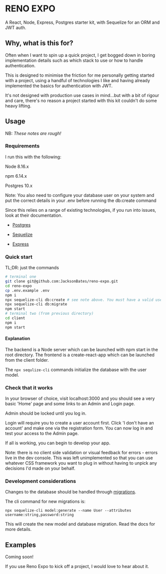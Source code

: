 # RENO EXPO

A React, Node, Express, Postgres starter kit, with Sequelize for an ORM and JWT auth.

## Why, what is this for?

Often when I want to spin up a quick project, I get bogged down in boring implementation details such as which stack to use or how to handle authentication.

This is designed to minimise the friction for me personally getting started with a project, using a handful of technologies I like and having already implemented the basics for authentication with JWT.

It's not designed with production use cases in mind...but with a bit of rigour and care, there's no reason a project started with this kit couldn't do some heavy lifting.

## Usage

NB: _These notes are rough!_

### Requirements

I run this with the following:

Node 8.16.x

npm 6.14.x

Postgres 10.x

Note:
You also need to configure your database user on your system and put the correct
details in your .env before running the db:create command

Since this relies on a range of existing technologies, if you run into issues,
look at their documentation.

- [Postgres](https://www.postgresql.org/docs/10)

- [Sequelize](https://sequelize.org/v5/)

- [Express](https://expressjs.com/en/4x/api.html)

### Quick start

TL;DR: just the commands

```sh
# terminal one
git clone git@github.com:JacksonBates/reno-expo.git
cd reno-expo
cp .env.example .env
npm i
npx sequelize-cli db:create # see note above. You must have a valid user in your .env file
npx sequelize-cli db:migrate
npm start
# terminal two (from previous directory)
cd client
npm i
npm start
```

#### Explanation

The backend is a Node server which can be launched with npm start in the root directory.
The frontend is a create-react-app which can be launched from the client folder.

The `npx sequlize-cli` commands initialize the database with the user model.

### Check that it works

In your browser of choice, visit localhost:3000 and you should see a very basic
'Home' page and some links to an Admin and Login page.

Admin should be locked until you log in.

Login will require you to create a user account first.
Click 'I don't have an account' and make one via the registration form.
You can now log in and test your access to the Admin page.

If all is working, you can begin to develop your app.

Note: there is no client side validation or visual feedback for errors - errors
live in the dev console. This was left unimplemented so that you can use whatever
CSS framework you want to plug in without having to unpick any decisions I'd
made on your behalf.

### Development considerations

Changes to the database should be handled through
[migrations](https://sequelize.org/v5/manual/migrations.html).

The cli command for new migrations is:

`npx sequelize-cli model:generate --name User --attributes username:string,password:string`

This will create the new model and database migration. Read the docs for more details.

## Examples

Coming soon!

If you use Reno Expo to kick off a project, I would love to hear about it.
